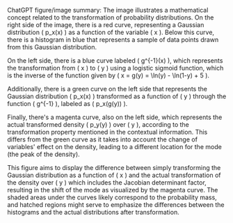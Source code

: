ChatGPT figure/image summary: The image illustrates a mathematical concept related to the transformation of probability distributions. On the right side of the image, there is a red curve, representing a Gaussian distribution \( p_x(x) \) as a function of the variable \( x \). Below this curve, there is a histogram in blue that represents a sample of data points drawn from this Gaussian distribution.

On the left side, there is a blue curve labeled \( g^{-1}(x) \), which represents the transformation from \( x \) to \( y \) using a logistic sigmoid function, which is the inverse of the function given by \( x = g(y) = \ln(y) - \ln(1-y) + 5 \).

Additionally, there is a green curve on the left side that represents the Gaussian distribution \( p_x(x) \) transformed as a function of \( y \) through the function \( g^{-1} \), labeled as \( p_x(g(y)) \).

Finally, there's a magenta curve, also on the left side, which represents the actual transformed density \( p_y(y) \) over \( y \), according to the transformation property mentioned in the contextual information. This differs from the green curve as it takes into account the change of variables' effect on the density, leading to a different location for the mode (the peak of the density).

This figure aims to display the difference between simply transforming the Gaussian distribution as a function of \( x \) and the actual transformation of the density over \( y \) which includes the Jacobian determinant factor, resulting in the shift of the mode as visualized by the magenta curve. The shaded areas under the curves likely correspond to the probability mass, and hatched regions might serve to emphasize the differences between the histograms and the actual distributions after transformation.